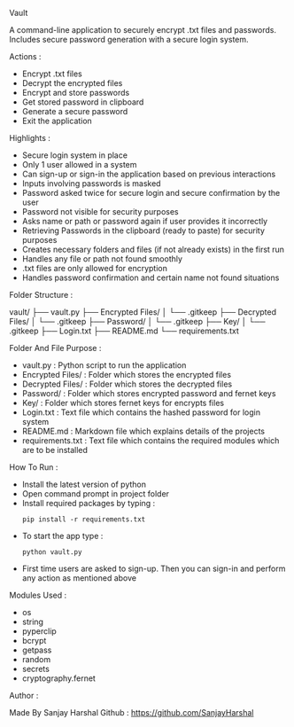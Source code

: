 Vault

A command-line application to securely encrypt .txt files and passwords. Includes secure password generation with a secure login system.

Actions :

- Encrypt .txt files
- Decrypt the encrypted files
- Encrypt and store passwords
- Get stored password in clipboard
- Generate a secure password
- Exit the application

Highlights :

- Secure login system in place
- Only 1 user allowed in a system
- Can sign-up or sign-in the application based on previous interactions
- Inputs involving passwords is masked
- Password asked twice for secure login and secure confirmation by the user
- Password not visible for security purposes
- Asks name or path or password again if user provides it incorrectly
- Retrieving Passwords in the clipboard (ready to paste) for security purposes
- Creates necessary folders and files (if not already exists) in the first run
- Handles any file or path not found smoothly
- .txt files are only allowed for encryption
- Handles password confirmation and certain name not found situations

Folder Structure :

vault/
├── vault.py
├── Encrypted Files/
│ └── .gitkeep
├── Decrypted Files/
│ └── .gitkeep
├── Password/
│ └── .gitkeep
├── Key/
│ └── .gitkeep
├── Login.txt
├── README.md
└── requirements.txt

Folder And File Purpose :

- vault.py : Python script to run the application
- Encrypted Files/ : Folder which stores the encrypted files
- Decrypted Files/ : Folder which stores the decrypted files
- Password/ : Folder which stores encrypted password and fernet keys
- Key/ : Folder which stores fernet keys for encrypts files
- Login.txt : Text file which contains the hashed password for login system
- README.md : Markdown file which explains details of the projects
- requirements.txt : Text file which contains the required modules which are to be installed

How To Run :

- Install the latest version of python
- Open command prompt in project folder
- Install required packages by typing :
  ```
  pip install -r requirements.txt
  ```
- To start the app type :
  ```
  python vault.py
  ```
- First time users are asked to sign-up. Then you can sign-in and perform any action as mentioned above

Modules Used :

- os
- string
- pyperclip
- bcrypt
- getpass
- random
- secrets
- cryptography.fernet

Author :

Made By Sanjay Harshal
Github : https://github.com/SanjayHarshal
